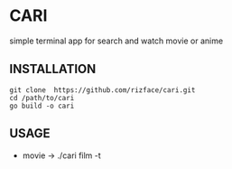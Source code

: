 # CARI
simple terminal app for search and watch movie or anime

## INSTALLATION
```shell
git clone  https://github.com/rizface/cari.git
cd /path/to/cari
go build -o cari
```

## USAGE

- movie -> ./cari film -t <title>
- anime -> ./cari anime -t <anime>